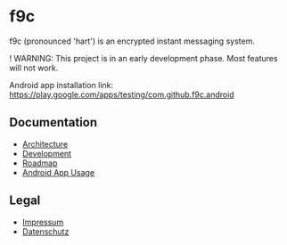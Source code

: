 # f9c

f9c (pronounced 'hart') is an encrypted instant messaging system.

! WARNING: This project is in an early development phase. Most features will not work.

Android app installation link: https://play.google.com/apps/testing/com.github.f9c.android

## Documentation
* [Architecture](architecture.md)
* [Development](development.md)
* [Roadmap](roadmap.md)
* [Android App Usage](android-usage.md)


## Legal
* [Impressum](impressum.md)
* [Datenschutz](dsvgo.md)


